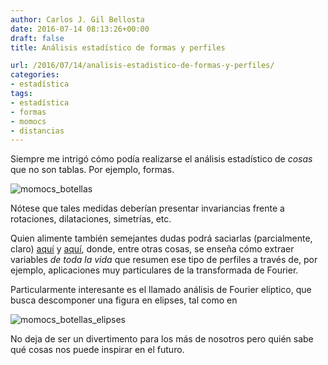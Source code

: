 ```yaml
---
author: Carlos J. Gil Bellosta
date: 2016-07-14 08:13:26+00:00
draft: false
title: Análisis estadístico de formas y perfiles

url: /2016/07/14/analisis-estadistico-de-formas-y-perfiles/
categories:
- estadística
tags:
- estadística
- formas
- momocs
- distancias
---
```


Siempre me intrigó cómo podía realizarse el análisis estadístico de _cosas_ que no son tablas. Por ejemplo, formas.

![momocs_botellas](/wp-uploads/2016/07/momocs_botellas.png)

Nótese que tales medidas deberían presentar invariancias frente a rotaciones, dilataciones, simetrías, etc.

Quien alimente también semejantes dudas podrá saciarlas (parcialmente, claro) [aquí](https://www.jstatsoft.org/index.php/jss/article/view/v056i13/v56i13.pdf) y [aquí](https://github.com/vbonhomme/Momocs/blob/master/vignettes/Momocs_speed_dating.Rmd), donde, entre otras cosas, se enseña cómo extraer variables _de toda la vida_ que resumen ese tipo de perfiles a través de, por ejemplo, aplicaciones muy particulares de la transformada de Fourier.

Particularmente interesante es el llamado análisis de Fourier elíptico, que busca descomponer una figura en elipses, tal como en

![momocs_botellas_elipses](/wp-uploads/2016/07/momocs_botellas_elipses.png)

No deja de ser un divertimento para los más de nosotros pero quién sabe qué cosas nos puede inspirar en el futuro.
